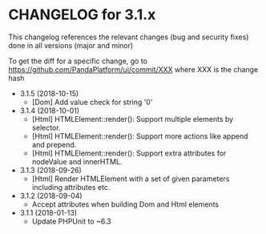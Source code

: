 CHANGELOG for 3.1.x
===================

This changelog references the relevant changes (bug and security fixes) done in all versions (major and minor)

To get the diff for a specific change, go to https://github.com/PandaPlatform/ui/commit/XXX where XXX is the change hash

* 3.1.5 (2018-10-15)
  * [Dom] Add value check for string '0'
* 3.1.4 (2018-10-01)
  * [Html] HTMLElement::render(): Support multiple elements by selector.
  * [Html] HTMLElement::render(): Support more actions like append and prepend.
  * [Html] HTMLElement::render(): Support extra attributes for nodeValue and innerHTML.
* 3.1.3 (2018-09-26)
  * [Html] Render HTMLElement with a set of given parameters including attributes etc.
* 3.1.2 (2018-09-04)
  * Accept attributes when building Dom and Html elements
* 3.1.1 (2018-01-13)
  * Update PHPUnit to ~6.3
